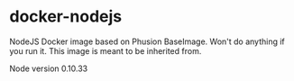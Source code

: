 docker-nodejs
===========

NodeJS Docker image based on Phusion BaseImage. Won't do anything if you run it. This image is meant to be inherited from.
  
Node version 0.10.33
